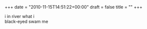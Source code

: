 +++
date = "2010-11-15T14:51:22+00:00"
draft = false
title = ""
+++
<p>i in river what i<br />black-eyed swam me</p> 
